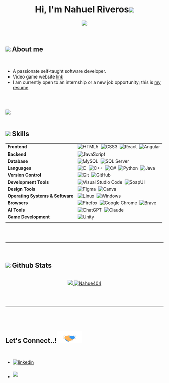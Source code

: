 <h1 align="center"><b>Hi, I'm Nahuel Riveros</b><img src="https://media.giphy.com/media/hvRJCLFzcasrR4ia7z/giphy.gif" width="35"></h1>
<!--  -->
<p align="center">
<a href="https://github.com/DenverCoder1/readme-typing-svg">
    <img src="https://readme-typing-svg.herokuapp.com?font=Time+New+Roman&color=cyan&size=25&center=true&vCenter=true&width=600&height=100&lines=Web+Developer..&hearts;++;Self-taught+Full-Stack+Developer,;Systems+Engineering+Student,;Active+Learner/Researcher,;C%23+Developer..<3,;JavaScript+Developer,;PHP+Developer,;CSS+Developer,;Angular+Developer,;Java+Developer+%E2%98%95">
</a>
</p>

<br>

## <picture><img src="https://media.giphy.com/media/kXixecGzl2gBlpO4SQ/giphy.gif?cid=ecf05e477dodvbf4tf2tisbs3sebab3h0wq0fw9n29zksmzt&ep=v1_stickers_search&rid=giphy.gif&ct=s" width="50px"></picture> **About me**

<br>

- A passionate self-taught software developer.
- Video game website [link](https://nahuue.itch.io/)
- I am currently open to an internship or a new job opportunity; this is [my resume](https://github.com/Nahue404/Nahue404/blob/main/CV-Nahuel-Riveros.pdf)

<br><br>

<img src="https://user-images.githubusercontent.com/73097560/115834477-dbab4500-a447-11eb-908a-139a6edaec5c.gif"><br><br>

## <img src="https://media2.giphy.com/media/QssGEmpkyEOhBCb7e1/giphy.gif?cid=ecf05e47a0n3gi1bfqntqmob8g9aid1oyj2wr3ds3mg700bl&rid=giphy.gif" width="25"><b> Skills</b>
| | |
|----------|--------|
| **Frontend** | ![HTML5](https://img.shields.io/badge/-HTML5-03060d?style=for-the-badge&logo=html5)&nbsp; ![CSS3](https://img.shields.io/badge/-CSS3-03060d?style=for-the-badge&logo=css3)&nbsp; ![React](https://img.shields.io/badge/-React-03060d?style=for-the-badge&logo=react)&nbsp; ![Angular](https://img.shields.io/badge/-Angular-03060d?style=for-the-badge&logo=angular) |
| **Backend** | ![JavaScript](https://img.shields.io/badge/Javascript-03060d?style=for-the-badge&logo=javascript)&nbsp; |
| **Database** | ![MySQL](https://img.shields.io/badge/mysql-03060d.svg?style=for-the-badge&logo=mysql&logoColor=fff)&nbsp; ![SQL Server](https://img.shields.io/badge/SQL%20Server-03060d?style=for-the-badge&logo=microsoftsqlserver&logoColor=white) |
| **Languages** | ![C](https://img.shields.io/badge/-C-03060d?style=for-the-badge&logo=c&logoColor=white)&nbsp; ![C++](https://img.shields.io/badge/-C++-03060d?style=for-the-badge&logo=c%2B%2B&logoColor=white)&nbsp; ![C#](https://img.shields.io/badge/-C%23-03060d?style=for-the-badge&logo=csharp&logoColor=white)&nbsp; ![Python](https://img.shields.io/badge/Python-03060d?style=for-the-badge&logo=python&logoColor=white)&nbsp; ![Java](https://img.shields.io/badge/Java-03060d?style=for-the-badge&logo=java&logoColor=white) |
| **Version Control** | ![Git](https://img.shields.io/badge/-Git-03060d?style=for-the-badge&logo=git)&nbsp; ![GitHub](https://img.shields.io/badge/-GitHub-03060d?style=for-the-badge&logo=github)&nbsp; |
| **Development Tools** | ![Visual Studio Code](https://img.shields.io/badge/Visual%20Studio%20Code-03060d?style=for-the-badge&logo=visual-studio-code&logoColor=white)&nbsp; ![SoapUI](https://img.shields.io/badge/SoapUI-03060d?style=for-the-badge&logo=soapui&logoColor=white) |
| **Design Tools** | ![Figma](https://img.shields.io/badge/figma-03060d?style=for-the-badge&logo=figma)&nbsp; ![Canva](https://img.shields.io/badge/-Canva-03060d?style=for-the-badge&logo=canva) |
| **Operating Systems & Software** | ![Linux](https://img.shields.io/badge/-Linux-03060d?style=for-the-badge&logo=linux)&nbsp; ![Windows](https://img.shields.io/badge/Windows-03060d?style=for-the-badge&logo=windows)
| **Browsers** | ![Firefox](https://img.shields.io/badge/Firefox-03060d?style=for-the-badge&logo=Firefox)&nbsp; ![Google Chrome](https://img.shields.io/badge/Google%20Chrome-03060d?style=for-the-badge&logo=GoogleChrome)&nbsp; ![Brave](https://img.shields.io/badge/Brave-03060d?style=for-the-badge&logo=brave) |
| **AI Tools** | ![ChatGPT](https://img.shields.io/badge/chatGPT-03060d?style=for-the-badge&logo=openai)&nbsp; ![Claude](https://img.shields.io/badge/Anthropic's%20Claude-03060d?style=for-the-badge&logo=anthropic) |
| **Game Development** | ![Unity](https://img.shields.io/badge/Unity-03060d?style=for-the-badge&logo=unity&logoColor=white) |
| | |

<br>
<br>



-----

<br>

## <img src="https://media.giphy.com/media/iY8CRBdQXODJSCERIr/giphy.gif" width="35"><b> Github Stats </b>
<br>

<div align="center">

<a href="https://github.com/Nahue404/">
  <img src="https://github-readme-stats.vercel.app/api?username=Nahue404&include_all_commits=true&count_private=true&show_icons=true&line_height=20&title_color=7A7ADB&icon_color=2234AE&text_color=D3D3D3&bg_color=0,000000,130F40" width="450"/>
  <img src="https://github-readme-stats.vercel.app/api/top-langs?username=Nahue404&show_icons=true&locale=en&layout=compact&line_height=20&title_color=7A7ADB&icon_color=2234AE&text_color=D3D3D3&bg_color=0,000000,130F40" width="375"  alt="Nahue404"/>

</a>
</div>

<br>
<br>
<br>

-----

<br>
<br>

## <b> Let's Connect..!</b><img src="https://github.com/0xAbdulKhalid/0xAbdulKhalid/raw/main/assets/mdImages/handshake.gif" width="80">
<br>
<div align='left'>

<ul>

<li>
<a href="https://www.linkedin.com/in/nahuel-riveros-aquino-97627a237/" target="_blank">
<img src="https://img.shields.io/badge/linkedin: Nahuel Riveros Aquino-%2300acee.svg?color=405DE6&style=for-the-badge&logo=linkedin&logoColor=white" alt=linkedin style="margin-bottom: 5px;"/>
</a>
</li>

<br>

<li>
<a href="mailto:nahuelriveros510@gmail.com" target="_blank">
<img src="https://img.shields.io/badge/gmail:  nahuelriveros510@gmail.com-%23EA4335.svg?style=for-the-badge&logo=gmail&logoColor=white" t=mail style="margin-bottom: 5px;" />
</a>
</li>

</ul>
</div>
